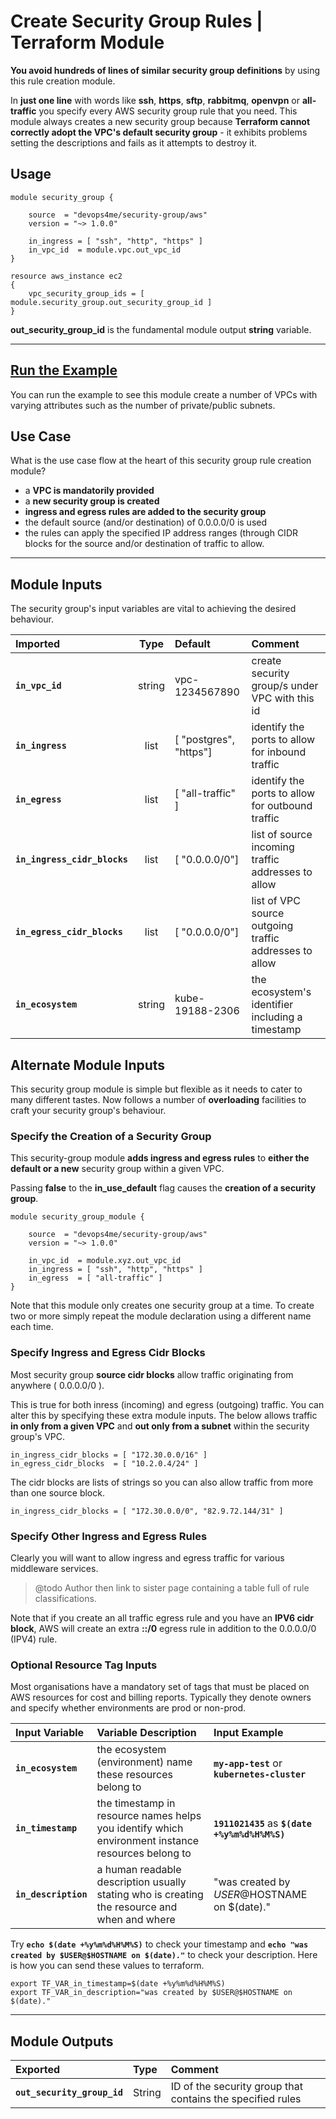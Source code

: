 
# Create Security Group Rules | Terraform Module

**You avoid hundreds of lines of similar security group definitions** by using this rule creation module.

In **just one line** with words like **ssh**, **https**, **sftp**, **rabbitmq**, **openvpn** or **all-traffic** you specify every AWS security group rule that you need. This module always creates a new security group because **Terraform cannot correctly adopt the VPC's default security group** - it exhibits problems setting the descriptions and fails as it attempts to destroy it.

## Usage

    module security_group {

        source  = "devops4me/security-group/aws"
        version = "~> 1.0.0"

        in_ingress = [ "ssh", "http", "https" ]
        in_vpc_id  = module.vpc.out_vpc_id
    }

    resource aws_instance ec2
    {
        vpc_security_group_ids = [ module.security_group.out_security_group_id ]
    }

**out_security_group_id** is the fundamental module output **string** variable.


---


## [Run the Example](https://github.com/devops4me/terraform-aws-security-group/tree/master/example)

You can run the example to see this module create a number of VPCs with varying attributes such as the number of private/public subnets.



## Use Case

What is the use case flow at the heart of this security group rule creation module?

- a **VPC is mandatorily provided**
- a **new security group is created**
- **ingress and egress rules are added to the security group**
- the default source (and/or destination) of 0.0.0.0/0 is used
- the rules can apply the specified IP address ranges (through CIDR blocks for the source and/or destination of traffic to allow.


---


## Module Inputs

The security group's input variables are vital to achieving the desired behaviour.

| Imported | Type | Default | Comment |
|:-------- |:----:|:------- |:------- |
**`in_vpc_id`** | string | vpc-1234567890 | create security group/s under VPC with this id
**`in_ingress`** | list | [ "postgres", "https"] | identify the ports to allow for inbound traffic
**`in_egress`** | list | [ "all-traffic" ] | identify the ports to allow for outbound traffic
**`in_ingress_cidr_blocks`** | list | [ "0.0.0.0/0"] | list of source incoming traffic addresses to allow
**`in_egress_cidr_blocks`** | list | [ "0.0.0.0/0"] | list of VPC source outgoing traffic addresses to allow
**`in_ecosystem`** | string | kube-19188-2306 | the ecosystem's identifier including a timestamp

## Alternate Module Inputs

This security group module is simple but flexible as it needs to cater to many different tastes. Now follows a number of **overloading** facilities to craft your security group's behaviour.

### Specify the Creation of a Security Group
This security-group module **adds ingress and egress rules** to **either the default or a new** security group within a given VPC.


Passing **false** to the **in_use_default** flag causes the **creation of a security group**.

    module security_group_module {

        source  = "devops4me/security-group/aws"
        version = "~> 1.0.0"

        in_vpc_id  = module.xyz.out_vpc_id
        in_ingress = [ "ssh", "http", "https" ]
        in_egress  = [ "all-traffic" ]
    }

Note that this module only creates one security group at a time. To create two or more simply repeat the module declaration using a different name each time.

### Specify Ingress and Egress Cidr Blocks

Most security group **source cidr blocks** allow traffic originating from anywhere ( 0.0.0.0/0 ).

This is true for both inress (incoming) and egress (outgoing) traffic. You can alter this by specifying these extra module inputs. The below allows traffic **in only from a given VPC** and **out only from a subnet** within the security group's VPC.

    in_ingress_cidr_blocks = [ "172.30.0.0/16" ]
    in_egress_cidr_blocks  = [ "10.2.0.4/24" ]

The cidr blocks are lists of strings so you can also allow traffic from more than one source block.

    in_ingress_cidr_blocks = [ "172.30.0.0/0", "82.9.72.144/31" ]

### Specify Other Ingress and Egress Rules

Clearly you will want to allow ingress and egress traffic for various middleware services.

> @todo Author then link to sister page containing a table full of rule classifications.

Note that if you create an all traffic egress rule and you have an **IPV6 cidr block**, AWS will create an extra **::/0** egress rule in addition to the 0.0.0.0/0 (IPV4) rule.


### Optional Resource Tag Inputs

Most organisations have a mandatory set of tags that must be placed on AWS resources for cost and billing reports. Typically they denote owners and specify whether environments are prod or non-prod.

| Input Variable    | Variable Description | Input Example
|:----------------- |:-------------------- |:----- |
**`in_ecosystem`** | the ecosystem (environment) name these resources belong to | **`my-app-test`** or **`kubernetes-cluster`**
**`in_timestamp`** | the timestamp in resource names helps you identify which environment instance resources belong to | **`1911021435`** as **`$(date +%y%m%d%H%M%S)`**
**`in_description`** | a human readable description usually stating who is creating the resource and when and where | "was created by $USER@$HOSTNAME on $(date)."

Try **`echo $(date +%y%m%d%H%M%S)`** to check your timestamp and **`echo "was created by $USER@$HOSTNAME on $(date)."`** to check your description. Here is how you can send these values to terraform.

```
export TF_VAR_in_timestamp=$(date +%y%m%d%H%M%S)
export TF_VAR_in_description="was created by $USER@$HOSTNAME on $(date)."
```


---


## Module Outputs

| Exported                 | Type   | Comment |
|:------------------------ |:------ |:------- |
**`out_security_group_id`**  | String | ID of the security group that contains the specified rules
